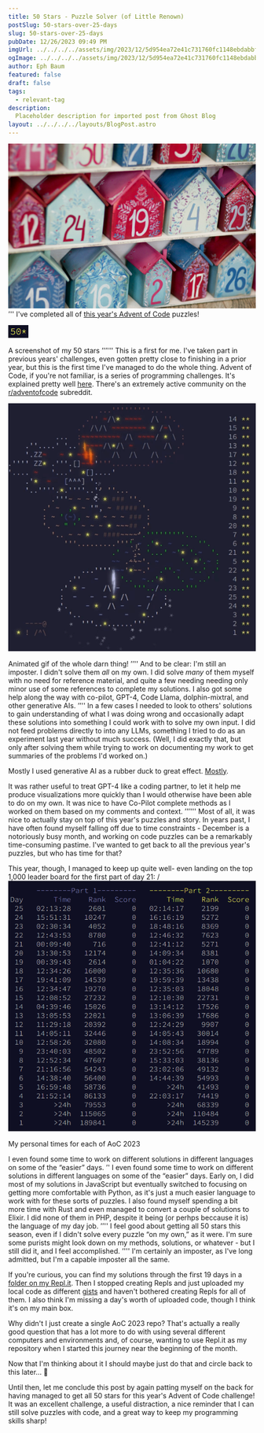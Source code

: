 ```yaml
---
title: 50 Stars - Puzzle Solver (of Little Renown)
postSlug: 50-stars-over-25-days
slug: 50-stars-over-25-days
pubDate: 12/26/2023 09:49 PM
imgUrl: ../../../../assets/img/2023/12/5d954ea72e41c731760fc1148ebdabbf0a256fc1.jpeg
ogImage: ../../../../assets/img/2023/12/5d954ea72e41c731760fc1148ebdabbf0a256fc1.jpeg
author: Eph Baum
featured: false
draft: false
tags:
  - relevant-tag
description:
  Placeholder description for imported post from Ghost Blog
layout: ../../../../layouts/BlogPost.astro
---
```


![Featured Image](../../../../assets/img/2023/12/5d954ea72e41c731760fc1148ebdabbf0a256fc1.jpeg)
’''
I've completed all of [this year's Advent of Code](https://adventofcode.com/2023/) puzzles!

![](../../../../assets/img/2023/12/Screenshot-2023-12-26-212345.png)

A screenshot of my 50 stars
’’’'''
This is a first for me. I've taken part in previous years' challenges, even gotten pretty close to finishing in a prior year, but this is the first time I've managed to do the whole thing. Advent of Code, if you're not familiar, is a series of programming challenges. It's explained pretty well [here](https://adventofcode.com/2023/about). There's an extremely active community on the [r/adventofcode](https://www.reddit.com/r/adventofcode/) subreddit.

![](../../../../assets/img/2023/12/aoc-complete.gif)

Animated gif of the whole darn thing!
’’''
And to be clear: I'm still an imposter. I didn't solve them _all_ on my own. I did solve _many_ of them myself with no need for reference material, and quite a few needing needing only minor use of some references to complete my solutions. I also got some help along the way with co-pilot, GPT-4, Code Llama, dolphin-mixtral, and other generative AIs.
’’''
In a few cases I needed to look to others' solutions to gain understanding of what I was doing wrong and occasionally adapt these solutions into something I could work with to solve my own input. I did not feed problems directly to into any LLMs, something I tried to do as an experiment last year without much success. (Well, I did exactly that, but only after solving them while trying to work on documenting my work to get summaries of the problems I'd worked on.)

Mostly I used generative AI as a rubber duck to great effect. [Mostly](/dont-trust-ai-an-advent-of-code-tale/).

It was rather useful to treat GPT-4 like a coding partner, to let it help me produce visualizations more quickly than I would otherwise have been able to do on my own. It was nice to have Co-Pilot complete methods as I worked on them based on my comments and context.
’’’'''
Most of all, it was nice to actually stay on top of this year's puzzles and story. In years past, I have often found myself falling off due to time constraints - December is a notoriously busy month, and working on code puzzles can be a remarkably time-consuming pastime. I've wanted to get back to all the previous year's puzzles, but who has time for that?

This year, though, I managed to keep up quite well- even landing on the top 1,000 leader board for the first part of day 21:
/
![](../../../../assets/img/2023/12/Screenshot-2023-12-26-213721.png)

My personal times for each of AoC 2023

I even found some time to work on different solutions in different languages on some of the “easier” days.
’'
I even found some time to work on different solutions in different languages on some of the “easier” days. Early on, I did most of my solutions in JavaScript but eventually switched to focusing on getting more comfortable with Python, as it's just a much easier language to work with for these sorts of puzzles. I also found myself spending a bit more time with Rust and even managed to convert a couple of solutions to Elixir. I did none of them in PHP, despite it being (or perhps beccause it is) the language of my day job.
’’''
I feel good about getting all 50 stars this season, even if I didn't solve every puzzle “on my own,” as it were. I'm sure some purists might look down on my methods, solutions, or whatever - but I still did it, and I feel accomplished.
’'''
I'm certainly an imposter, as I've long admitted, but I'm a capable imposter all the same.

If you're curious, you can find my solutions through the first 19 days in a [folder on my Repl.it](https://replit.com/@ephbaum?path=folder/Advent%20of%20Code%202023). Then I stopped creating Repls and just uploaded my local code as different [gists](https://gist.github.com/ephbaum) and haven't bothered creating Repls for all of them. I also think I'm missing a day's worth of uploaded code, though I think it's on my main box.

Why didn't I just create a single AoC 2023 repo? That's actually a really good question that has a lot more to do with using several different computers and environments and, of course, wanting to use Repl.it as my repository when I started this journey near the beginning of the month.

Now that I'm thinking about it I should maybe just do that and circle back to this later... 🤔

Until then, let me conclude this post by again patting myself on the back for having managed to get all 50 stars for this year's Advent of Code challenge! It was an excellent challenge, a useful distraction, a nice reminder that I can still solve puzzles with code, and a great way to keep my programming skills sharp!
